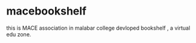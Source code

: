 # macebookshelf
this is MACE association in malabar college devloped bookshelf , a virtual edu zone.
